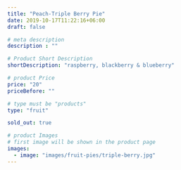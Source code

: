 ```yaml
---
title: "Peach-Triple Berry Pie"
date: 2019-10-17T11:22:16+06:00
draft: false

# meta description
description : ""

# Product Short Description
shortDescription: "raspberry, blackberry & blueberry"

# product Price
price: "20"
priceBefore: ""

# type must be "products"
type: "fruit"

sold_out: true

# product Images
# first image will be shown in the product page
images:
  - image: "images/fruit-pies/triple-berry.jpg"
---
```

